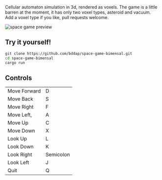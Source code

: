 Cellular automaton simulation in 3d, rendered as voxels. The game is a little barren at the moment, it has only two voxel types, asteroid and vacuum. Add a voxel type if you like, pull requests welcome.

![space game preview](https://user-images.githubusercontent.com/2702854/46972098-99cd0700-d072-11e8-9609-049d5360f33d.gif)

## Try it yourself!

```bash
git clone https://github.com/bddap/space-game-bimensal.git
cd space-game-bimensal
cargo run
```

## Controls

|              |           |
| -            | -         |
| Move Forward | D         |
| Move Back    | S         |
| Move Right   | F         |
| Move Left,   | A         |
| Move Up      | C         |
| Move Down    | X         |
| Look Up      | L         |
| Look Down    | K         |
| Look Right   | Semicolon |
| Look Left    | J         |
| Quit         | Q         |
